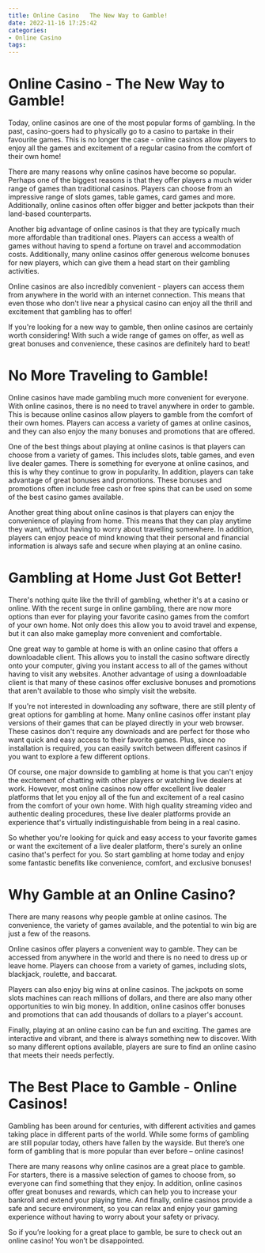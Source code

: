 ```yaml
---
title: Online Casino   The New Way to Gamble!
date: 2022-11-16 17:25:42
categories:
- Online Casino
tags:
---
```



#  Online Casino - The New Way to Gamble!

Today, online casinos are one of the most popular forms of gambling. In the past, casino-goers had to physically go to a casino to partake in their favourite games. This is no longer the case - online casinos allow players to enjoy all the games and excitement of a regular casino from the comfort of their own home!

There are many reasons why online casinos have become so popular. Perhaps one of the biggest reasons is that they offer players a much wider range of games than traditional casinos. Players can choose from an impressive range of slots games, table games, card games and more. Additionally, online casinos often offer bigger and better jackpots than their land-based counterparts.

Another big advantage of online casinos is that they are typically much more affordable than traditional ones. Players can access a wealth of games without having to spend a fortune on travel and accommodation costs. Additionally, many online casinos offer generous welcome bonuses for new players, which can give them a head start on their gambling activities.

Online casinos are also incredibly convenient - players can access them from anywhere in the world with an internet connection. This means that even those who don't live near a physical casino can enjoy all the thrill and excitement that gambling has to offer!

If you're looking for a new way to gamble, then online casinos are certainly worth considering! With such a wide range of games on offer, as well as great bonuses and convenience, these casinos are definitely hard to beat!

#  No More Traveling to Gamble!

Online casinos have made gambling much more convenient for everyone. With online casinos, there is no need to travel anywhere in order to gamble. This is because online casinos allow players to gamble from the comfort of their own homes. Players can access a variety of games at online casinos, and they can also enjoy the many bonuses and promotions that are offered.

One of the best things about playing at online casinos is that players can choose from a variety of games. This includes slots, table games, and even live dealer games. There is something for everyone at online casinos, and this is why they continue to grow in popularity. In addition, players can take advantage of great bonuses and promotions. These bonuses and promotions often include free cash or free spins that can be used on some of the best casino games available.

Another great thing about online casinos is that players can enjoy the convenience of playing from home. This means that they can play anytime they want, without having to worry about travelling somewhere. In addition, players can enjoy peace of mind knowing that their personal and financial information is always safe and secure when playing at an online casino.

#  Gambling at Home Just Got Better!

There's nothing quite like the thrill of gambling, whether it's at a casino or online. With the recent surge in online gambling, there are now more options than ever for playing your favorite casino games from the comfort of your own home. Not only does this allow you to avoid travel and expense, but it can also make gameplay more convenient and comfortable.

One great way to gamble at home is with an online casino that offers a downloadable client. This allows you to install the casino software directly onto your computer, giving you instant access to all of the games without having to visit any websites. Another advantage of using a downloadable client is that many of these casinos offer exclusive bonuses and promotions that aren't available to those who simply visit the website.

If you're not interested in downloading any software, there are still plenty of great options for gambling at home. Many online casinos offer instant play versions of their games that can be played directly in your web browser. These casinos don't require any downloads and are perfect for those who want quick and easy access to their favorite games. Plus, since no installation is required, you can easily switch between different casinos if you want to explore a few different options.

Of course, one major downside to gambling at home is that you can't enjoy the excitement of chatting with other players or watching live dealers at work. However, most online casinos now offer excellent live dealer platforms that let you enjoy all of the fun and excitement of a real casino from the comfort of your own home. With high quality streaming video and authentic dealing procedures, these live dealer platforms provide an experience that's virtually indistinguishable from being in a real casino.

So whether you're looking for quick and easy access to your favorite games or want the excitement of a live dealer platform, there's surely an online casino that's perfect for you. So start gambling at home today and enjoy some fantastic benefits like convenience, comfort, and exclusive bonuses!

#  Why Gamble at an Online Casino?

There are many reasons why people gamble at online casinos. The convenience, the variety of games available, and the potential to win big are just a few of the reasons.

Online casinos offer players a convenient way to gamble. They can be accessed from anywhere in the world and there is no need to dress up or leave home. Players can choose from a variety of games, including slots, blackjack, roulette, and baccarat.

Players can also enjoy big wins at online casinos. The jackpots on some slots machines can reach millions of dollars, and there are also many other opportunities to win big money. In addition, online casinos offer bonuses and promotions that can add thousands of dollars to a player's account.

Finally, playing at an online casino can be fun and exciting. The games are interactive and vibrant, and there is always something new to discover. With so many different options available, players are sure to find an online casino that meets their needs perfectly.

#  The Best Place to Gamble - Online Casinos!

Gambling has been around for centuries, with different activities and games taking place in different parts of the world. While some forms of gambling are still popular today, others have fallen by the wayside. But there’s one form of gambling that is more popular than ever before – online casinos!

There are many reasons why online casinos are a great place to gamble. For starters, there is a massive selection of games to choose from, so everyone can find something that they enjoy. In addition, online casinos offer great bonuses and rewards, which can help you to increase your bankroll and extend your playing time. And finally, online casinos provide a safe and secure environment, so you can relax and enjoy your gaming experience without having to worry about your safety or privacy.

So if you’re looking for a great place to gamble, be sure to check out an online casino! You won’t be disappointed.
